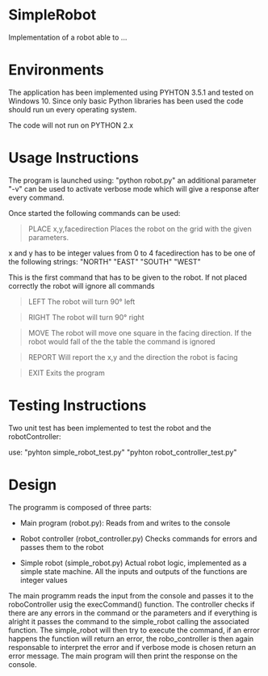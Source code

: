 # SimpleRobot

Implementation of a robot able to ...

# Environments

The application has been implemented using PYHTON 3.5.1 and tested on Windows 10. Since only basic Python libraries
has been used the code should run un every operating system.

The code will not run on PYTHON 2.x



# Usage Instructions

The program is launched using: "python robot.py" an additional parameter "-v" can be used to activate verbose mode
which will give a response after every command.

Once started the following commands can be used:

> PLACE x,y,facedirection
Places the robot on the grid with the given parameters.

x and y has to be integer values from 0 to 4
facedirection has to be one of the following strings: "NORTH" "EAST" "SOUTH" "WEST"

This is the first command that has to be given to the robot. If not placed correctly the robot will ignore
all commands


> LEFT
The robot will turn 90° left

> RIGHT
The robot will turn 90° right

> MOVE
The robot will move one square in the facing direction. If the robot would fall of the  the table the command is ignored

> REPORT
Will report the x,y and the direction the robot is facing

> EXIT
Exits the program


# Testing Instructions

Two unit test has been implemented to test the robot and the robotController:

use:
"pyhton simple_robot_test.py"
"pyhton robot_controller_test.py"



# Design

The programm is composed of three parts:

- Main program (robot.py):
Reads from and writes to the console

- Robot controller (robot_controller.py)
Checks commands for errors and passes them to the robot

- Simple robot (simple_robot.py)
Actual robot logic, implemented as a simple state machine. All the inputs and outputs of the functions are integer values


The main programm reads the input from the console and passes it to the roboController usig the execCommand() function.
The controller checks if there are any errors in the command or the parameters and if everything is alright it passes
the command to the simple_robot calling the associated function.
The simple_robot will then try to execute the command, if an error happens the function will return an error, the robo_controller
is then again responsable to interpret the error and if verbose mode is chosen return an error message. The main
program will then print the response on the console.

